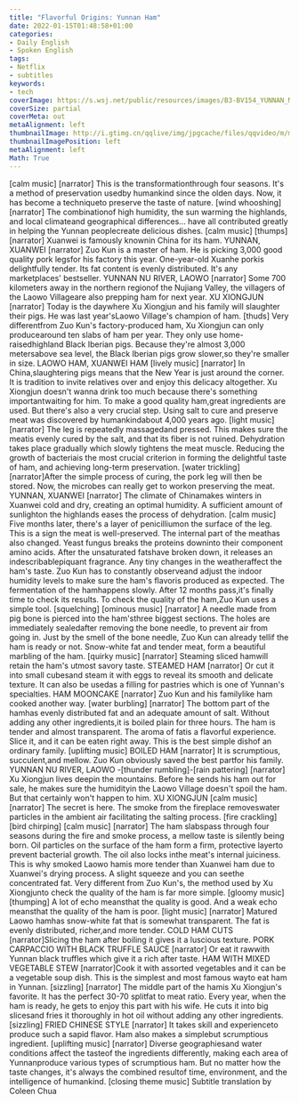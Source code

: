```yaml
---
title: "Flavorful Origins: Yunnan Ham"
date: 2022-01-15T01:48:58+01:00
categories:
- Daily English
- Spoken English
tags:
- Netflix
- subtitles
keywords:
- tech
coverImage: https://s.wsj.net/public/resources/images/B3-BV154_YUNNAN_M_20180919163217.jpg
coverSize: partial
coverMeta: out
metaAlignment: left
thumbnailImage: http://i.gtimg.cn/qqlive/img/jpgcache/files/qqvideo/m/mzc00200cj25snv.jpg
thumbnailImagePosition: left
metaAlignment: left
Math: True
---
```


<!--more-->
[calm music]
[narrator] This is the transformationthrough four seasons.
It's a method of preservation usedby humankind since the olden days.
Now, it has become a techniqueto preserve the taste of nature.
[wind whooshing]
[narrator] The combinationof high humidity,
the sun warming the highlands,
and local climateand geographical differences...
have all contributed greatly
in helping the Yunnan peoplecreate delicious dishes.
[calm music]
[thumps]
[narrator] Xuanwei is famously knownin China for its ham.
YUNNAN, XUANWEI
[narrator] Zuo Kun is a master of ham.
He is picking 3,000 good quality pork legsfor his factory this year.
One-year-old Xuanhe porkis delightfully tender.
Its fat content is evenly distributed.
It's any marketplaces' bestseller.
YUNNAN NU RIVER, LAOWO
[narrator] Some 700 kilometers away
in the northern regionof the Nujiang Valley,
the villagers of the Laowo Villageare also prepping ham for next year.
XU XIONGJUN
[narrator] Today is the daywhere Xu Xiongjun and his family
will slaughter their pigs.
He was last year'sLaowo Village's champion of ham.
[thuds]
Very differentfrom Zuo Kun's factory-produced ham,
Xu Xiongjun can only producearound ten slabs of ham per year.
They only use home-raisedhighland Black Iberian pigs.
Because they're almost 3,000 metersabove sea level,
the Black Iberian pigs grow slower,so they're smaller in size.
LAOWO HAM, XUANWEI HAM
[lively music]
[narrator] In China,slaughtering pigs means that
the New Year is just around the corner.
It is tradition to invite relatives over
and enjoy this delicacy altogether.
Xu Xiongjun doesn't wanna drink too much
because there's something importantwaiting for him.
To make a good quality ham,great ingredients are used.
But there's also a very crucial step.
Using salt to cure and preserve meat
was discovered by humankindabout 4,000 years ago.
[light music]
[narrator] The leg is repeatedly massagedand pressed.
This makes sure the meatis evenly cured by the salt,
and that its fiber is not ruined.
Dehydration takes place gradually
which slowly tightens the meat muscle.
Reducing the growth of bacteriais the most crucial criterion
in forming the delightful taste of ham,
and achieving long-term preservation.
[water trickling]
[narrator]After the simple process of curing,
the pork leg will then be stored.
Now, the microbes can really get to workon preserving the meat.
YUNNAN, XUANWEI
[narrator] The climate of Chinamakes winters in Xuanwei cold and dry,
creating an optimal humidity.
A sufficient amount of sunlighton the highlands
eases the process of dehydration.
[calm music]
Five months later,
there's a layer of penicilliumon the surface of the leg.
This is a sign the meat is well-preserved.
The internal part of the meathas also changed.
Yeast fungus breaks the proteins downinto their component amino acids.
After the unsaturated fatshave broken down,
it releases an indescribablepiquant fragrance.
Any tiny changes in the weatheraffect the ham's taste.
Zuo Kun has to constantly observeand adjust the indoor humidity levels
to make sure the ham's flavoris produced as expected.
The fermentation of the hamhappens slowly.
After 12 months pass,it's finally time to check its results.
To check the quality of the ham,Zuo Kun uses a simple tool.
[squelching]
[ominous music]
[narrator] A needle made from pig bone
is pierced into the ham'sthree biggest sections.
The holes are immediately sealedafter removing the bone needle,
to prevent air from going in.
Just by the smell of the bone needle,
Zuo Kun can already tellif the ham is ready or not.
Snow-white fat and tender meat,
form a beautiful marbling of the ham.
[quirky music]
[narrator] Steaming sliced hamwill retain the ham's utmost savory taste.
STEAMED HAM
[narrator] Or cut it into small cubesand steam it with eggs
to reveal its smooth and delicate texture.
It can also be usedas a filling for pastries
which is one of Yunnan's specialties.
HAM MOONCAKE
[narrator] Zuo Kun and his familylike ham cooked another way.
[water burbling]
[narrator] The bottom part of the hamhas evenly distributed fat
and an adequate amount of salt.
Without adding any other ingredients,it is boiled plain for three hours.
The ham is tender and almost transparent.
The aroma of fatis a flavorful experience.
Slice it, and it can be eaten right away.
This is the best simple dishof an ordinary family.
[uplifting music]
BOILED HAM
[narrator] It is scrumptious, succulent,and mellow.
Zuo Kun obviously saved the best partfor his family.
YUNNAN NU RIVER, LAOWO
-[thunder rumbling]-[rain pattering]
[narrator] Xu Xiongjun lives deepin the mountains.
Before he sends his ham out for sale,
he makes sure the humidityin the Laowo Village
doesn't spoil the ham.
But that certainly won't happen to him.
XU XIONGJUN
[calm music]
[narrator] The secret is here.
The smoke from the fireplace removeswater particles in the ambient air
facilitating the salting process.
[fire crackling]
[bird chirping]
[calm music]
[narrator] The ham slabspass through four seasons
during the fire and smoke process,
a mellow taste is silently being born.
Oil particles on the surface of the ham
form a firm, protective layerto prevent bacterial growth.
The oil also locks inthe meat's internal juiciness.
This is why smoked Laowo hamis more tender than Xuanwei ham
due to Xuanwei's drying process.
A slight squeeze and you can seethe concentrated fat.
Very different from Zuo Kun's,
the method used by Xu Xiongjunto check the quality of the ham
is far more simple.
[gloomy music]
[thumping]
A lot of echo meansthat the quality is good.
And a weak echo meansthat the quality of the ham is poor.
[light music]
[narrator] Matured Laowo hamhas snow-white fat
that is somewhat transparent.
The fat is evenly distributed, richer,and more tender.
COLD HAM CUTS
[narrator]Slicing the ham after boiling it
gives it a luscious texture.
PORK CARPACCIO WITH BLACK TRUFFLE SAUCE
[narrator] Or eat it rawwith Yunnan black truffles
which give it a rich after taste.
HAM WITH MIXED VEGETABLE STEW
[narrator]Cook it with assorted vegetables
and it can be a vegetable soup dish.
This is the simplest and most famous wayto eat ham in Yunnan.
[sizzling]
[narrator] The middle part of the hamis Xu Xiongjun's favorite.
It has the perfect 30-70 splitfat to meat ratio.
Every year, when the ham is ready,
he gets to enjoy this part with his wife.
He cuts it into big slicesand fries it thoroughly in hot oil
without adding any other ingredients.
[sizzling]
FRIED CHINESE STYLE
[narrator] It takes skill and experienceto produce such a sapid flavor.
Ham also makes a simplebut scrumptious ingredient.
[uplifting music]
[narrator] Diverse geographiesand water conditions
affect the tasteof the ingredients differently,
making each area of Yunnanproduce various types of scrumptious ham.
But no matter how the taste changes,
it's always the combined resultof time, environment,
and the intelligence of humankind.
[closing theme music]
Subtitle translation by Coleen Chua
